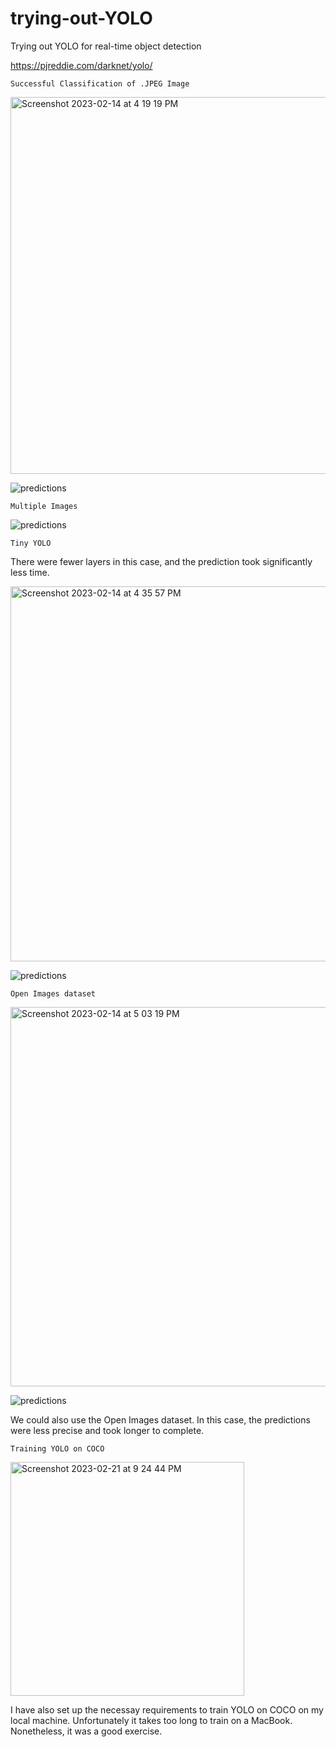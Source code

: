# trying-out-YOLO


Trying out YOLO for real-time object detection

https://pjreddie.com/darknet/yolo/

```Successful Classification of .JPEG Image```

<img width="603" alt="Screenshot 2023-02-14 at 4 19 19 PM" src="https://user-images.githubusercontent.com/95064358/218764889-e59402b3-ce3a-4dd1-8603-d515059f1ab7.png">

![predictions](https://user-images.githubusercontent.com/95064358/218765412-4308d050-5c11-4db5-9180-5ee629a3606a.jpg)

```Multiple Images```

![predictions](https://user-images.githubusercontent.com/95064358/218766369-aff8e979-5a17-4e1a-9998-fc073d21b7f5.jpg)

```Tiny YOLO```

There were fewer layers in this case, and the prediction took significantly less time.

<img width="600" alt="Screenshot 2023-02-14 at 4 35 57 PM" src="https://user-images.githubusercontent.com/95064358/218769496-32a7cad9-316c-43b4-8404-038a9c936b66.png">

![predictions](https://user-images.githubusercontent.com/95064358/218769592-ec4c7146-0221-4bb4-a1da-f3d643e89d02.jpg)

```Open Images dataset```

<img width="607" alt="Screenshot 2023-02-14 at 5 03 19 PM" src="https://user-images.githubusercontent.com/95064358/218776184-b14369d0-2b59-42bc-8935-e3f6657ed2a6.png">

![predictions](https://user-images.githubusercontent.com/95064358/218776229-1d21e26b-b200-4710-953e-23d3656e6a64.jpg)

We could also use the Open Images dataset. In this case, the predictions were less precise and took longer to complete.

```Training YOLO on COCO```

<img width="374" alt="Screenshot 2023-02-21 at 9 24 44 PM" src="https://user-images.githubusercontent.com/95064358/220439620-270da083-c8f0-4d1c-895e-4436b239e712.png">

I have also set up the necessay requirements to train YOLO on COCO on my local machine. Unfortunately it takes too long to train on a MacBook. Nonetheless, it was a good exercise.






